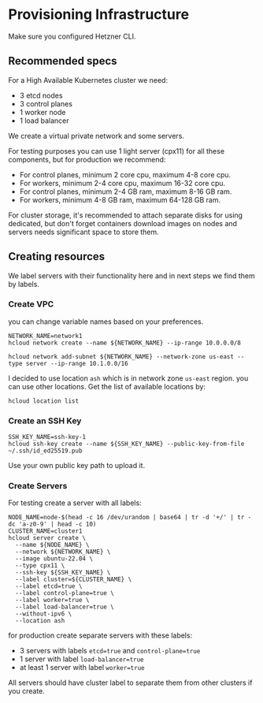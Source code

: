 # Provisioning Infrastructure

Make sure you configured Hetzner CLI.

## Recommended specs

For a High Available Kubernetes cluster we need:

* 3 etcd nodes
* 3 control planes
* 1 worker node
* 1 load balancer

We create a virtual private network and some servers.

For testing purposes you can use 1 light server (cpx11) for all these components, but for production we recommend:

* For control planes, minimum 2 core cpu, maximum 4-8 core cpu.
* For workers, minimum 2-4 core cpu, maximum 16-32 core cpu.
* For control planes, minimum 2-4 GB ram, maximum 8-16 GB ram.
* For workers, minimum 4-8 GB ram, maximum 64-128 GB ram.

For cluster storage, it's recommended to attach separate disks for using dedicated,
but don't forget containers download images on nodes and servers needs significant space to store them.

## Creating resources

We label servers with their functionality here and in next steps we find them by labels.

### Create VPC

you can change variable names based on your preferences.

```shell
NETWORK_NAME=network1
hcloud network create --name ${NETWORK_NAME} --ip-range 10.0.0.0/8
```

```shell
hcloud network add-subnet ${NETWORK_NAME} --network-zone us-east --type server --ip-range 10.1.0.0/16
```

I decided to use location `ash` which is in network zone `us-east` region. you can use other locations.
Get the list of available locations by:

```shell
hcloud location list
```

### Create an SSH Key

```shell
SSH_KEY_NAME=ssh-key-1
hcloud ssh-key create --name ${SSH_KEY_NAME} --public-key-from-file ~/.ssh/id_ed25519.pub
```

Use your own public key path to upload it.

### Create Servers

For testing create a server with all labels:

```shell
NODE_NAME=node-$(head -c 16 /dev/urandom | base64 | tr -d '+/' | tr -dc 'a-z0-9' | head -c 10)
CLUSTER_NAME=cluster1
hcloud server create \
  --name ${NODE_NAME} \
  --network ${NETWORK_NAME} \
  --image ubuntu-22.04 \
  --type cpx11 \
  --ssh-key ${SSH_KEY_NAME} \
  --label cluster=${CLUSTER_NAME} \
  --label etcd=true \
  --label control-plane=true \
  --label worker=true \
  --label load-balancer=true \
  --without-ipv6 \
  --location ash
```

for production create separate servers with these labels:

* 3 servers with labels `etcd=true` and `control-plane=true`
* 1 server with label `load-balancer=true`
* at least 1 server with label `worker=true`

All servers should have cluster label to separate them from other clusters if you create.
